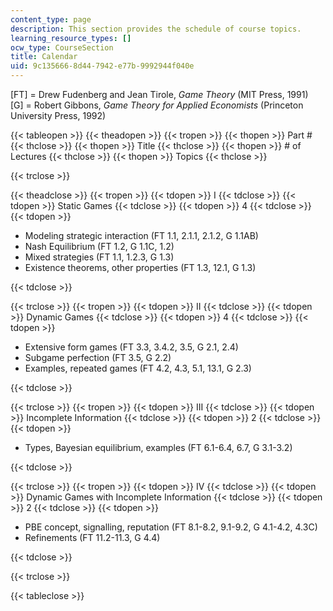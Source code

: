 ```yaml
---
content_type: page
description: This section provides the schedule of course topics.
learning_resource_types: []
ocw_type: CourseSection
title: Calendar
uid: 9c135666-8d44-7942-e77b-9992944f040e
---
```


\[FT\] = Drew Fudenberg and Jean Tirole, _Game Theory_ (MIT Press, 1991)  
\[G\] = Robert Gibbons, _Game Theory for Applied Economists_ (Princeton University Press, 1992)

{{< tableopen >}}
{{< theadopen >}}
{{< tropen >}}
{{< thopen >}}
Part #
{{< thclose >}}
{{< thopen >}}
Title
{{< thclose >}}
{{< thopen >}}
\# of Lectures
{{< thclose >}}
{{< thopen >}}
Topics
{{< thclose >}}

{{< trclose >}}

{{< theadclose >}}
{{< tropen >}}
{{< tdopen >}}
I
{{< tdclose >}}
{{< tdopen >}}
Static Games
{{< tdclose >}}
{{< tdopen >}}
4
{{< tdclose >}}
{{< tdopen >}}


*   Modeling strategic interaction (FT 1.1, 2.1.1, 2.1.2, G 1.1AB)
*   Nash Equilibrium (FT 1.2, G 1.1C, 1.2)
*   Mixed strategies (FT 1.1, 1.2.3, G 1.3)
*   Existence theorems, other properties (FT 1.3, 12.1, G 1.3)


{{< tdclose >}}

{{< trclose >}}
{{< tropen >}}
{{< tdopen >}}
II
{{< tdclose >}}
{{< tdopen >}}
Dynamic Games
{{< tdclose >}}
{{< tdopen >}}
4
{{< tdclose >}}
{{< tdopen >}}


*   Extensive form games (FT 3.3, 3.4.2, 3.5, G 2.1, 2.4)
*   Subgame perfection (FT 3.5, G 2.2)
*   Examples, repeated games (FT 4.2, 4.3, 5.1, 13.1, G 2.3)


{{< tdclose >}}

{{< trclose >}}
{{< tropen >}}
{{< tdopen >}}
III
{{< tdclose >}}
{{< tdopen >}}
Incomplete Information
{{< tdclose >}}
{{< tdopen >}}
2
{{< tdclose >}}
{{< tdopen >}}


*   Types, Bayesian equilibrium, examples (FT 6.1-6.4, 6.7, G 3.1-3.2)


{{< tdclose >}}

{{< trclose >}}
{{< tropen >}}
{{< tdopen >}}
IV
{{< tdclose >}}
{{< tdopen >}}
Dynamic Games with Incomplete Information
{{< tdclose >}}
{{< tdopen >}}
2
{{< tdclose >}}
{{< tdopen >}}


*   PBE concept, signalling, reputation (FT 8.1-8.2, 9.1-9.2, G 4.1-4.2, 4.3C)
*   Refinements (FT 11.2-11.3, G 4.4)


{{< tdclose >}}

{{< trclose >}}

{{< tableclose >}}